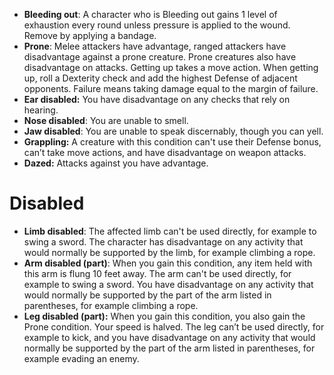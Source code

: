 - **Bleeding out**: A character who is Bleeding out gains 1 level of exhaustion every round unless pressure is applied to the wound. Remove by applying a bandage.
- **Prone**: Melee attackers have advantage, ranged attackers have disadvantage against a prone creature. Prone creatures also have disadvantage on attacks. Getting up takes a move action. When getting up, roll a Dexterity check and add the highest Defense of adjacent opponents. Failure means taking damage equal to the margin of failure.
- **Ear disabled:** You have disadvantage on any checks that rely on hearing.
- **Nose disabled**: You are unable to smell.
- **Jaw disabled**: You are unable to speak discernably, though you can yell.
- **Grappling:** A creature with this condition can't use their Defense bonus, can’t take move actions, and have disadvantage on weapon attacks.
- **Dazed:** Attacks against you have advantage.

# Disabled

- **Limb disabled**: The affected limb can't be used directly, for example to swing a sword. The character has disadvantage on any activity that would normally be supported by the limb, for example climbing a rope.
- **Arm disabled (part)**: When you gain this condition, any item held with this arm is flung 10 feet away. The arm can't be used directly, for example to swing a sword. You have disadvantage on any activity that would normally be supported by the part of the arm listed in parentheses, for example climbing a rope.
- **Leg disabled (part):** When you gain this condition, you also gain the Prone condition. Your speed is halved. The leg can’t be used directly, for example to kick, and you have disadvantage on any activity that would normally be supported by the part of the arm listed in parentheses, for example evading an enemy.